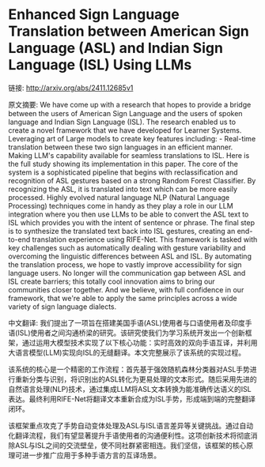 # Enhanced Sign Language Translation between American Sign Language (ASL) and Indian Sign Language (ISL) Using LLMs

链接: http://arxiv.org/abs/2411.12685v1

原文摘要:
We have come up with a research that hopes to provide a bridge between the
users of American Sign Language and the users of spoken language and Indian
Sign Language (ISL). The research enabled us to create a novel framework that
we have developed for Learner Systems. Leveraging art of Large models to create
key features including: - Real-time translation between these two sign
languages in an efficient manner. Making LLM's capability available for
seamless translations to ISL. Here is the full study showing its implementation
in this paper. The core of the system is a sophisticated pipeline that begins
with reclassification and recognition of ASL gestures based on a strong Random
Forest Classifier. By recognizing the ASL, it is translated into text which can
be more easily processed. Highly evolved natural language NLP (Natural Language
Processing) techniques come in handy as they play a role in our LLM integration
where you then use LLMs to be able to convert the ASL text to ISL which
provides you with the intent of sentence or phrase. The final step is to
synthesize the translated text back into ISL gestures, creating an end-to-end
translation experience using RIFE-Net. This framework is tasked with key
challenges such as automatically dealing with gesture variability and
overcoming the linguistic differences between ASL and ISL. By automating the
translation process, we hope to vastly improve accessibility for sign language
users. No longer will the communication gap between ASL and ISL create
barriers; this totally cool innovation aims to bring our communities closer
together. And we believe, with full confidence in our framework, that we're
able to apply the same principles across a wide variety of sign language
dialects.

中文翻译:
我们提出了一项旨在搭建美国手语(ASL)使用者与口语使用者及印度手语(ISL)使用者之间沟通桥梁的研究。该研究使我们为学习系统开发出一个创新框架，通过运用大模型技术实现了以下核心功能：实时高效的双向手语互译，并利用大语言模型(LLM)实现向ISL的无缝翻译。本文完整展示了该系统的实现过程。

该系统的核心是一个精密的工作流程：首先基于强效随机森林分类器对ASL手势进行重新分类与识别，将识别出的ASL转化为更易处理的文本形式。随后采用先进的自然语言处理(NLP)技术，通过集成LLM将ASL文本转换为能准确传达语义的ISL表达。最终利用RIFE-Net将翻译文本重新合成为ISL手势，形成端到端的完整翻译闭环。

该框架重点攻克了手势自动变体处理及ASL与ISL语言差异等关键挑战。通过自动化翻译流程，我们有望显著提升手语使用者的沟通便利性。这项创新技术将彻底消除ASL与ISL之间的交流壁垒，使不同社群紧密相连。我们坚信，该框架的核心原理可进一步推广应用于多种手语方言的互译场景。
